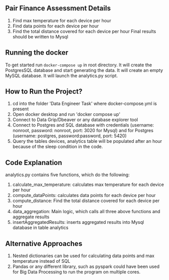## Pair Finance Assessment Details
1. Find max temperature for each device per hour
2. Find data points for each device per hour
3. Find the total distance covered for each device per hour
Final results should be written to Mysql

## Running the docker

To get started run ``` docker-compose up ``` in root directory.
It will create the PostgresSQL database and start generating the data.
It will create an empty MySQL database.
It will launch the analytics.py script. 

## How to Run the Project?
1. cd into the folder 'Data Engineer Task' where docker-compose.yml is present
2. Open docker desktop and run 'docker compose up'
3. Connect to Data Grip/Dbeaver or any database explorer tool
4. Connect to Postgres and SQL database with credentials (username: nonroot, password: nonroot, port: 3020 for Mysql) and for Postgres (username: postgres, password:password, port: 5420)
5. Query the tables devices, analytics table will be populated after an hour because of the sleep condition in the code.

## Code Explanation
analytics.py contains five functions, which do the following:
1. calculate_max_temperature: calculates max temperature for each device per hour
2. compute_dataPoints: calculates data points for each device per hour
3. compute_distance: Find the total distance covered for each device per hour
4. data_aggregation: Main logic, which calls all three above functions and aggregate results
5. insertAggregatedResults: inserts aggregated results into Mysql database in table analytics


## Alternative Approaches
1. Nested dictionaries can be used for calculating data points and max temperature instead of SQL
2. Pandas or any different library, such as pyspark could have been used for Big Data Processing to run the program on multiple cores.
